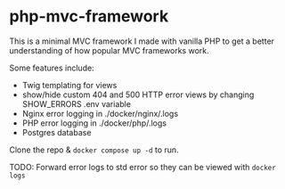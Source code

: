 # php-mvc-framework

This is a minimal MVC framework I made with vanilla PHP to get a better understanding of how popular MVC frameworks work.

Some features include:
- Twig templating for views
- show/hide custom 404 and 500 HTTP error views by changing SHOW_ERRORS .env variable
- Nginx error logging in ./docker/nginx/.logs
- PHP error logging in ./docker/php/.logs
- Postgres database

Clone the repo & ```docker compose up -d``` to run.

TODO: Forward error logs to std error so they can be viewed with `docker logs`
